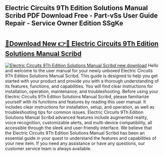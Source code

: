 ## Electric Circuits 9Th Edition Solutions Manual Scribd PDF Download Free - Part-vSs User Guide Repair - Service Owner Edition SSgKe

# <h2><a href="http://bc52980.oget.top/?id=Electric+Circuits+9Th+Edition+Solutions+Manual+Scribd">🔗Download New 👉🔴 Electric Circuits 9Th Edition Solutions Manual Scribd</a></h2>

[![Electric Circuits 9Th Edition Solutions Manual Scribd new download](https://i.imgur.com/5g1atiW.png)](http://bc52980.oget.top/?id=Electric+Circuits+9Th+Edition+Solutions+Manual+Scribd)
Hello and welcome to the user manual for your newly unboxed Electric Circuits 9Th Edition Solutions Manual Scribd. This guide is designed to help you get started with your product and provide you with a thorough understanding of its features, functions, and capabilities. You will find clear instructions for installation, operation, maintenance, and troubleshooting. Before using your Electric Circuits 9Th Edition Solutions Manual Scribd, please familiarize yourself with its functions and features by reading this user manual. It includes clear instructions for installation, setup, and operation, as well as troubleshooting tips for common issues. Electric Circuits 9Th Edition Solutions Manual Scribd advanced features include augmented reality, voice recognition, customizable alerts, and multi-device compatibility, all accessible through the sleek and user-friendly interface. We believe that the Electric Circuits 9Th Edition Solutions Manual Scribd has been an essential guide in your quest to understand the features and capabilities of your new item. If you need any assistance or have any questions, our customer service team is always available.
